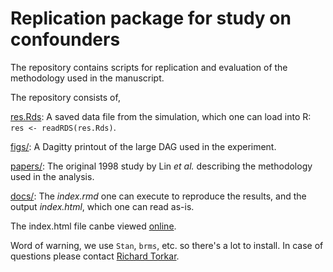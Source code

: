 # Replication package for study on confounders

The repository contains scripts for replication and evaluation of the methodology used in the manuscript.

The repository consists of,

[res.Rds](https://github.com/torkar/confounders/blob/main/res.Rds): A saved data file from the simulation, which one can load into R: `res <- readRDS(res.Rds)`.

[figs/](https://github.com/torkar/confounders/tree/main/figs): A Dagitty printout of the large DAG used in the experiment.

[papers/](https://github.com/torkar/confounders/tree/main/papers): The original 1998 study by Lin *et al.* describing the methodology used in the analysis.

[docs/](https://github.com/torkar/confounders/tree/main/docs): The *index.rmd* one can execute to reproduce the results, and the output *index.html*, which one can read as-is.

The index.html file canbe viewed [online](https://torkar.github.io/confounders/).

Word of warning, we use `Stan`, `brms`, etc. so there's a lot to install. In case of questions please contact [Richard Torkar](mailto:torkarr@chalmers.se?subject=[GitHub]%20Feature%20Selection).
